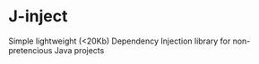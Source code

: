 # J-inject
Simple lightweight (&lt;20Kb) Dependency Injection library for non-pretencious Java projects
